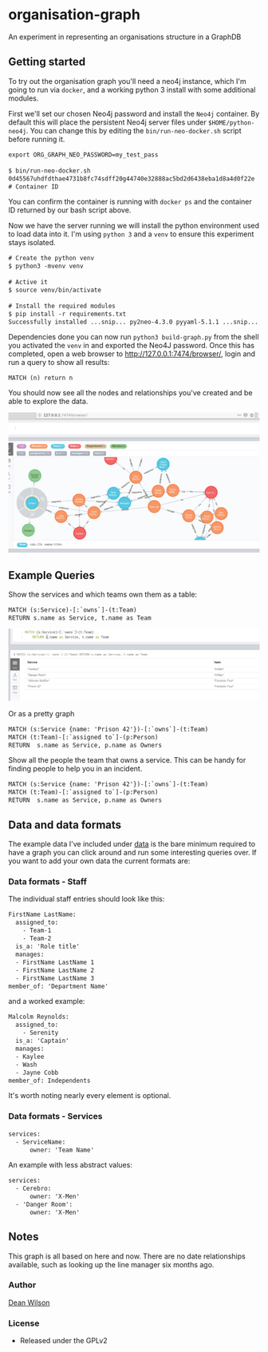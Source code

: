 # organisation-graph

An experiment in representing an organisations structure in a GraphDB

## Getting started

To try out the organisation graph you'll need a neo4j instance, which
I'm going to run via `docker`, and a working python 3 install with some
additional modules.

First we'll set our chosen Neo4j password and install the `Neo4j`
container. By default this will place the persistent Neo4j server files
under `$HOME/python-neo4j`. You can change this by editing the
`bin/run-neo-docker.sh` script before running it.

    export ORG_GRAPH_NEO_PASSWORD=my_test_pass

    $ bin/run-neo-docker.sh
    0d45567uhdfdthae4731b8fc74sdff20g44740e32888ac5bd2d6438eba1d8a4d0f22e # Container ID

You can confirm the container is running with `docker ps` and the container ID
returned by our bash script above.

Now we have the server running we will install the python environment
used to load data into it. I'm using `python 3` and a `venv` to ensure this
experiment stays isolated.

    # Create the python venv
    $ python3 -mvenv venv

    # Active it
    $ source venv/bin/activate

    # Install the required modules
    $ pip install -r requirements.txt
    Successfully installed ...snip... py2neo-4.3.0 pyyaml-5.1.1 ...snip...

Dependencies done you can now run `python3 build-graph.py` from the shell you
activated the `venv` in and exported the Neo4J password. Once this has
completed, open a web browser to <http://127.0.0.1:7474/browser/>, login and run
a query to show all results:

    MATCH (n) return n

You should now see all the nodes and relationships you've created and be able to
explore the data.

![A Graph screenshot](/images/organisation-graph-data.png "Neo4J node browser with sample data")

## Example Queries

Show the services and which teams own them as a table:

    MATCH (s:Service)-[:`owns`]-(t:Team)
    RETURN s.name as Service, t.name as Team

![Table of service names and the teams that own them](/images/service-owners.png "Table of service names and the teams that own them")

Or as a pretty graph

    MATCH (s:Service {name: 'Prison 42'})-[:`owns`]-(t:Team)
    MATCH (t:Team)-[:`assigned to`]-(p:Person)
    RETURN  s.name as Service, p.name as Owners

Show all the people the team that owns a service. This can be handy for finding
people to help you in an incident.

    MATCH (s:Service {name: 'Prison 42'})-[:`owns`]-(t:Team)
    MATCH (t:Team)-[:`assigned to`]-(p:Person)
    RETURN  s.name as Service, p.name as Owners


## Data and data formats

The example data I've included under [data](/data/) is the bare minimum required
to have a graph you can click around and run some interesting queries over. If
you want to add your own data the current formats are:

### Data formats - Staff

The individual staff entries should look like this:

    FirstName LastName:
      assigned_to:
        - Team-1
        - Team-2
      is_a: 'Role title'
      manages:
      - FirstName LastName 1
      - FirstName LastName 2
      - FirstName LastName 3
    member_of: 'Department Name'

and a worked example:

    Malcolm Reynolds:
      assigned_to:
        - Serenity
      is_a: 'Captain'
      manages:
      - Kaylee
      - Wash
      - Jayne Cobb
    member_of: Independents

It's worth noting nearly every element is optional.

### Data formats - Services

    services:
      - ServiceName:
          owner: 'Team Name'

An example with less abstract values:

    services:
      - Cerebro:
          owner: 'X-Men'
      - 'Danger Room':
          owner: 'X-Men'

## Notes

This graph is all based on here and now. There are no date relationships
available, such as looking up the line manager six months ago.

### Author

  [Dean Wilson](https://www.unixdaemon.net)

### License

 * Released under the GPLv2

